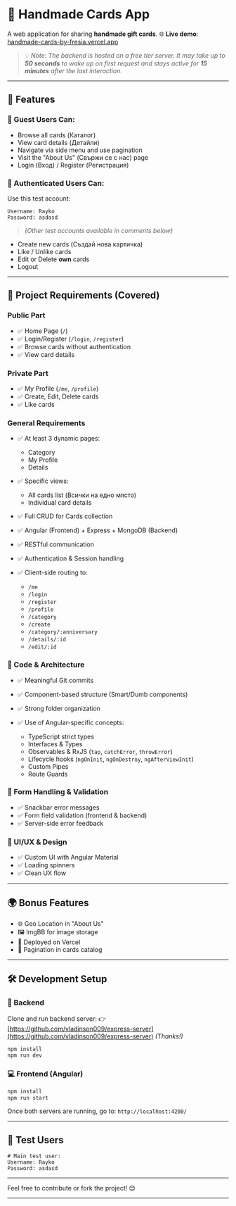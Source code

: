 # 🎨 Handmade Cards App

A web application for sharing **handmade gift cards**.
🌐 **Live demo**: [handmade-cards-by-fresia.vercel.app](https://handmade-cards-by-fresia.vercel.app/)

> 💡 _Note: The backend is hosted on a free tier server. It may take up to **50 seconds** to wake up on first request and stays active for **15 minutes** after the last interaction._

---

## 🚀 Features

### 🧑 Guest Users Can:

- Browse all cards (Каталог)
- View card details (Детайли)
- Navigate via side menu and use pagination
- Visit the "About Us" (Свържи се с нас) page
- Login (Вход) / Register (Регистрация)

### 🔐 Authenticated Users Can:

Use this test account:

```
Username: Rayko
Password: asdasd
```

> _(Other test accounts available in comments below)_

- Create new cards (Създай нова картичка)
- Like / Unlike cards
- Edit or Delete **own** cards
- Logout

---

## 🧪 Project Requirements (Covered)

### Public Part

- ✅ Home Page (`/`)
- ✅ Login/Register (`/login`, `/register`)
- ✅ Browse cards without authentication
- ✅ View card details

### Private Part

- ✅ My Profile (`/me`, `/profile`)
- ✅ Create, Edit, Delete cards
- ✅ Like cards

### General Requirements

- ✅ At least 3 dynamic pages:

  - Category
  - My Profile
  - Details

- ✅ Specific views:

  - All cards list (Всички на едно място)
  - Individual card details

- ✅ Full CRUD for Cards collection
- ✅ Angular (Frontend) + Express + MongoDB (Backend)
- ✅ RESTful communication
- ✅ Authentication & Session handling
- ✅ Client-side routing to:

  - `/me`
  - `/login`
  - `/register`
  - `/profile`
  - `/category`
  - `/create`
  - `/category/:anniversary`
  - `/details/:id`
  - `/edit/:id`

### 🧱 Code & Architecture

- ✅ Meaningful Git commits
- ✅ Component-based structure (Smart/Dumb components)
- ✅ Strong folder organization
- ✅ Use of Angular-specific concepts:

  - TypeScript strict types
  - Interfaces & Types
  - Observables & RxJS (`tap`, `catchError`, `throwError`)
  - Lifecycle hooks (`ngOnInit`, `ngOnDestroy`, `ngAfterViewInit`)
  - Custom Pipes
  - Route Guards

### 🧪 Form Handling & Validation

- ✅ Snackbar error messages
- ✅ Form field validation (frontend & backend)
- ✅ Server-side error feedback

### 💅 UI/UX & Design

- ✅ Custom UI with Angular Material
- ✅ Loading spinners
- ✅ Clean UX flow

---

## 🌍 Bonus Features

- 🌐 Geo Location in "About Us"
- 🖼️ ImgBB for image storage
- 🚀 Deployed on Vercel
- 📄 Pagination in cards catalog

---

## 🛠 Development Setup

### 🔧 Backend

Clone and run backend server:
👉 [https://github.com/vladinson009/express-server](https://github.com/vladinson009/express-server) _(Thanks!)_

```bash
npm install
npm run dev
```

### 💻 Frontend (Angular)

```bash
npm install
npm run start
```

Once both servers are running, go to:
`http://localhost:4200/`

---

## 🧪 Test Users

```plaintext
# Main test user:
Username: Rayko
Password: asdasd

```

---

Feel free to contribute or fork the project! 😊

---
